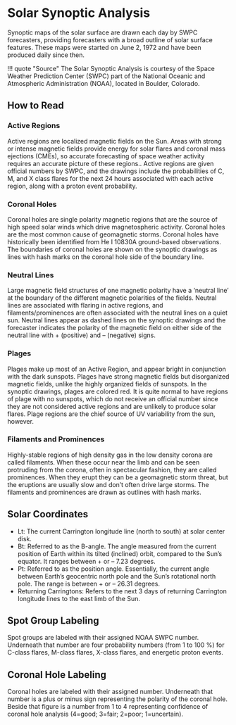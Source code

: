 # Solar Synoptic Analysis

Synoptic maps of the solar surface are drawn each day by SWPC forecasters, providing forecasters with a broad outline of solar surface features. These maps were started on June 2, 1972 and have been produced daily since then.

!!! quote "Source"
    The Solar Synoptic Analysis is courtesy of the Space Weather Prediction Center (SWPC) part of the National Oceanic and Atmospheric Administration (NOAA), located in Boulder, Colorado.

## How to Read

### Active Regions
Active regions are localized magnetic fields on the Sun. Areas with strong or intense magnetic fields provide energy for solar flares and coronal mass ejections (CMEs), so accurate forecasting of space weather activity requires an accurate picture of these regions.. Active regions are given official numbers by SWPC, and the drawings include the probabilities of C, M, and X class flares for the next 24 hours associated with each active region, along with a proton event probability.

### Coronal Holes
Coronal holes are single polarity magnetic regions that are the source of high speed solar winds which drive magnetospheric activity. Coronal holes are the most common cause of geomagnetic storms. Coronal holes have historically been identified from He I 10830A ground-based observations. The boundaries of coronal holes are shown on the synoptic drawings as lines with hash marks on the coronal hole side of the boundary line.

### Neutral Lines
Large magnetic field structures of one magnetic polarity have a ‘neutral line’ at the boundary of the different magnetic polarities of the fields. Neutral lines are associated with flaring in active regions, and filaments/prominences are often associated with the neutral lines on a quiet sun. Neutral lines appear as dashed lines on the synoptic drawings and the forecaster indicates the polarity of the magnetic field on either side of the neutral line with + (positive) and – (negative) signs.

### Plages
Plages make up most of an Active Region, and appear bright in conjunction with the dark sunspots. Plages have strong magnetic fields but disorganized magnetic fields, unlike the highly organized fields of sunspots. In the synoptic drawings, plages are colored red. It is quite normal to have regions of plage with no sunspots, which do not receive an official number since they are not considered active regions and are unlikely to produce solar flares. Plage regions are the chief source of UV variability from the sun, however.

### Filaments and Prominences
Highly-stable regions of high density gas in the low density corona are called filaments. When these occur near the limb and can be seen protruding from the corona, often in spectacular fashion, they are called prominences. When they erupt they can be a geomagnetic storm threat, but the eruptions are usually slow and don’t often drive large storms. The filaments and prominences are drawn as outlines with hash marks.

## Solar Coordinates
- Lt: The current Carrington longitude line (north to south) at solar center disk.
- Bt: Referred to as the B-angle. The angle measured from the current position of Earth within its tilted (inclined) orbit, compared to the Sun’s equator. It ranges between + or – 7.23 degrees.
- Pt: Referred to as the position angle. Essentially, the current angle between Earth’s geocentric north pole and the Sun’s rotational north pole. The range is between + or – 26.31 degrees.
- Returning Carringtons: Refers to the next 3 days of returning Carrington longitude lines to the east limb of the Sun.

## Spot Group Labeling
Spot groups are labeled with their assigned NOAA SWPC number. Underneath that number are four probability numbers (from 1 to 100 %) for C-class flares, M-class flares, X-class flares, and energetic proton events.

## Coronal Hole Labeling
Coronal holes are labeled with their assigned number. Underneath that number is a plus or minus sign representing the polarity of the coronal hole. Beside that figure is a number from 1 to 4 representing confidence of coronal hole analysis (4=good; 3=fair; 2=poor; 1=uncertain).
